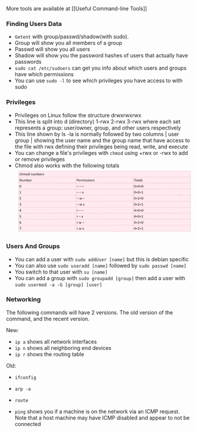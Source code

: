 More tools are available at [[Useful Command-line Tools]]

### Finding Users Data
- `Getent` with group/passwd/shadow(with sudo).  
-  Group  will show you all members of a group
-  Passwd will show you all users
-  Shadow will show you the password hashes of users that actually have passwords
-  `sudo cat /etc/sudoers` can get you info about which users and groups have which permissions
- You can use `sudo -l` to see which privileges you have access to with sudo
### Privileges
-  Privileges on Linux follow the structure drwxrwxrwx
-  This line is split into d (directory) 1-rwx 2-rwx 3-rwx where each set represents a group: user/owner, group, and other users respectively
- This line shown by ls -la is normally followed by two columns | user group | showing the user name and the group name that have access to the file with rwx defining their privileges being read, write, and execute
- You can change a file's privileges with `chmod` using +rwx or -rwx to add or remove privileges
- Chmod also works with the following totals
![Chmod privileges](assets/Screenshot%20from%202025-08-24%2003-55-14.png)

### Users And Groups
- You can add a user with `sudo addUser [name]` but this is debian specific
-  You can also use `sudo useradd [name]` followed by `sudo passwd [name]`
- You switch to that user with `su [name]`
- You can add a group with `sudo groupadd [group]` then add a user with `sudo usermod -a -G [group] [user]`
### Networking
The following commands will have 2 versions. The old version of the command, and the recent version.

New:
- `ip a` shows all network interfaces
- `ip n` shows all neighboring end devices
- `ip r` shows the routing table

Old:
- `ifconfig`
- `arp -a`
- `route`

- `ping` shows you if a machine is on the network via an ICMP request. Note that a host machine may have ICMP disabled and appear to not be connected